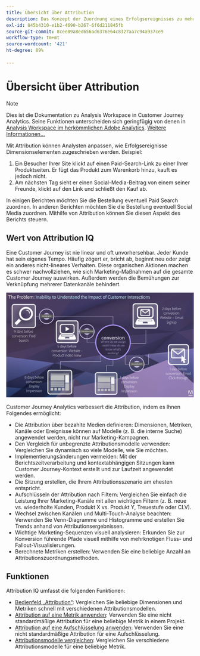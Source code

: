```yaml
---
title: Übersicht über Attribution
description: Das Konzept der Zuordnung eines Erfolgsereignisses zu mehreren Dimensionselementen.
exl-id: 845b4310-e1b2-4690-b267-6f6d211845fb
source-git-commit: 8cee89a8ed656ad6376e64c8327aa7c94a937ce9
workflow-type: tm+mt
source-wordcount: '421'
ht-degree: 89%

---
```


# Übersicht über Attribution

>[!NOTE]
>
>Dies ist die Dokumentation zu Analysis Workspace in Customer Journey Analytics. Seine Funktionen unterscheiden sich geringfügig von denen in [Analysis Workspace im herkömmlichen Adobe Analytics](https://experienceleague.adobe.com/docs/analytics/analyze/analysis-workspace/home.html). [Weitere Informationen...](/help/getting-started/cja-aa.md)

Mit Attribution können Analysten anpassen, wie Erfolgsereignisse Dimensionselementen zugeschrieben werden. Beispiel:

1. Ein Besucher Ihrer Site klickt auf einen Paid-Search-Link zu einer Ihrer Produktseiten. Er fügt das Produkt zum Warenkorb hinzu, kauft es jedoch nicht.
2. Am nächsten Tag sieht er einen Social-Media-Beitrag von einem seiner Freunde, klickt auf den Link und schließt den Kauf ab.

In einigen Berichten möchten Sie die Bestellung eventuell Paid Search zuordnen. In anderen Berichten möchten Sie die Bestellung eventuell Social Media zuordnen. Mithilfe von Attribution können Sie diesen Aspekt des Berichts steuern.

## Wert von Attribution IQ

Eine Customer Journey ist nie linear und oft unvorhersehbar. Jeder Kunde hat sein eigenes Tempo. Häufig zögert er, bricht ab, beginnt neu oder zeigt ein anderes nicht-lineares Verhalten. Diese organischen Aktionen machen es schwer nachvollziehen, wie sich Marketing-Maßnahmen auf die gesamte Customer Journey auswirken. Außerdem werden die Bemühungen zur Verknüpfung mehrerer Datenkanäle behindert.

![Attribution IQ-Problem](assets/attribution_iq_problem.png)

Customer Journey Analytics verbessert die Attribution, indem es Ihnen Folgendes ermöglicht:

* Die Attribution über bezahlte Medien definieren: Dimensionen, Metriken, Kanäle oder Ereignisse können auf Modelle (z. B. die interne Suche) angewendet werden, nicht nur Marketing-Kampagnen.
* Den Vergleich für unbegrenzte Attributionsmodelle verwenden: Vergleichen Sie dynamisch so viele Modelle, wie Sie möchten.
* Implementierungsänderungen vermeiden: Mit der Berichtszeitverarbeitung und kontextabhängigen Sitzungen kann Customer Journey-Kontext erstellt und zur Laufzeit angewendet werden.
* Die Sitzung erstellen, die Ihrem Attributionsszenario am ehesten entspricht.
* Aufschlüsseln der Attribution nach Filtern: Vergleichen Sie einfach die Leistung Ihrer Marketing-Kanäle mit allen wichtigen Filtern (z. B. neue vs. wiederholte Kunden, Produkt X vs. Produkt Y, Treuestufe oder CLV).
* Wechsel zwischen Kanälen und Multi-Touch-Analyse beachten: Verwenden Sie Venn-Diagramme und Histogramme und erstellen Sie Trends anhand von Attributionsergebnissen.
* Wichtige Marketing-Sequenzen visuell analysieren: Erkunden Sie zur Konversion führende Pfade visuell mithilfe von mehrknotigen Fluss- und Fallout-Visualisierungen.
* Berechnete Metriken erstellen: Verwenden Sie eine beliebige Anzahl an Attributionszuordnungsmethoden.

## Funktionen

Attribution IQ umfasst die folgenden Funktionen:

* [Bedienfeld „Attribution“](../c-panels/attribution.md): Vergleichen Sie beliebige Dimensionen und Metriken schnell mit verschiedenen Attributionsmodellen.
* [Attribution auf eine Metrik anwenden](/help/analysis-workspace/visualizations/freeform-table/column-row-settings/column-settings.md): Verwenden Sie eine nicht standardmäßige Attribution für eine beliebige Metrik in einem Projekt.
* [Attribution auf eine Aufschlüsselung anwenden](/help/components/dimensions/t-breakdown-fa.md): Verwenden Sie eine nicht standardmäßige Attribution für eine Aufschlüsselung.
* [Attributionsmodelle vergleichen](/help/components/apply-create-metrics.md): Vergleichen Sie verschiedene Attributionsmodelle für eine beliebige Metrik.
